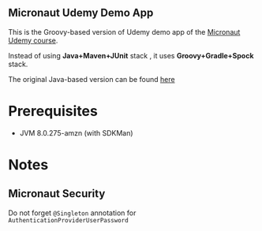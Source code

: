## Micronaut Udemy Demo App

This is the Groovy-based version of Udemy demo app of the [Micronaut Udemy course](https://www.udemy.com/course/learn-micronaut/).

Instead of using **Java+Maven+JUnit** stack , it uses **Groovy+Gradle+Spock** stack.

The original Java-based version can be found [here](https://github.com/danielprinz/micronaut-udemy)

# Prerequisites
- JVM 8.0.275-amzn (with SDKMan)

# Notes

## Micronaut Security
Do not forget `@Singleton` annotation for `AuthenticationProviderUserPassword`
